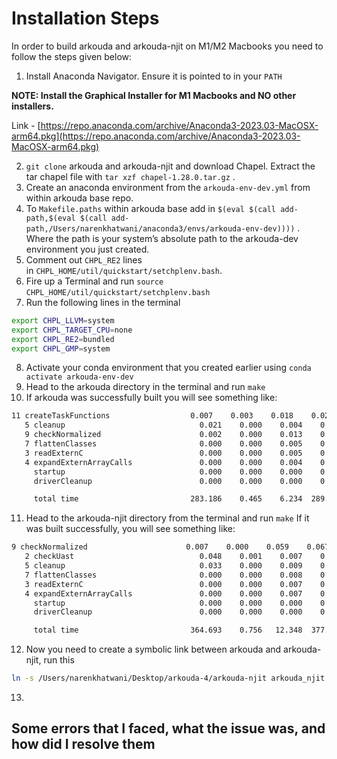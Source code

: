 # Installation Steps

In order to build arkouda and arkouda-njit on M1/M2 Macbooks you need to follow the steps given below:

1. Install Anaconda Navigator. Ensure it is pointed to in your `PATH`

**NOTE: Install the Graphical Installer for M1 Macbooks and NO other installers.**

Link - [https://repo.anaconda.com/archive/Anaconda3-2023.03-MacOSX-arm64.pkg](https://repo.anaconda.com/archive/Anaconda3-2023.03-MacOSX-arm64.pkg)

2. `git clone` arkouda and arkouda-njit and download Chapel. Extract the tar chapel file with `tar xzf chapel-1.28.0.tar.gz` .
3. Create an anaconda environment from the `arkouda-env-dev.yml` from within arkouda base repo.
4. To `Makefile.paths` within arkouda base add in `$(eval $(call add-path,$(eval $(call add-path,/Users/narenkhatwani/anaconda3/envs/arkouda-env-dev))))` . Where the path is your system’s absolute path to the arkouda-dev environment you just created.
5. Comment out `CHPL_RE2` lines in `CHPL_HOME/util/quickstart/setchplenv.bash`.
6. Fire up a Terminal and run `source CHPL_HOME/util/quickstart/setchplenv.bash` 
7. Run  the following lines in the terminal 

```bash
export CHPL_LLVM=system
export CHPL_TARGET_CPU=none
export CHPL_RE2=bundled
export CHPL_GMP=system
```

8. Activate your conda environment that you created earlier using `conda activate arkouda-env-dev` 
9. Head to the arkouda directory in the terminal and run `make` 
10. If arkouda was successfully built you will see something like:

```bash
11 createTaskFunctions                  0.007    0.003    0.018    0.028   0.0  289.830 100.0
   5 cleanup                              0.021    0.000    0.004    0.025   0.0  289.855 100.0
   9 checkNormalized                      0.002    0.000    0.013    0.015   0.0  289.870 100.0
   7 flattenClasses                       0.000    0.000    0.005    0.005   0.0  289.875 100.0
   3 readExternC                          0.000    0.000    0.005    0.005   0.0  289.880 100.0
   4 expandExternArrayCalls               0.000    0.000    0.004    0.005   0.0  289.885 100.0
     startup                              0.000    0.000    0.000    0.000   0.0  289.885 100.0
     driverCleanup                        0.000    0.000    0.000    0.000   0.0  289.885 100.0

     total time                         283.186    0.465    6.234  289.885
```

11. Head to the arkouda-njit directory from the terminal and run `make` If it was built successfully, you will see something like:

```bash
9 checkNormalized                      0.007    0.000    0.059    0.067   0.0  377.675 100.0
   2 checkUast                            0.048    0.001    0.007    0.057   0.0  377.732 100.0
   5 cleanup                              0.033    0.000    0.009    0.042   0.0  377.774 100.0
   7 flattenClasses                       0.000    0.000    0.008    0.008   0.0  377.782 100.0
   3 readExternC                          0.000    0.000    0.007    0.007   0.0  377.789 100.0
   4 expandExternArrayCalls               0.000    0.000    0.007    0.007   0.0  377.796 100.0
     startup                              0.000    0.000    0.000    0.000   0.0  377.796 100.0
     driverCleanup                        0.000    0.000    0.000    0.000   0.0  377.796 100.0

     total time                         364.693    0.756   12.348  377.796
```

12. Now you need to create a symbolic link between arkouda and arkouda-njit, run this 

```bash
ln -s /Users/narenkhatwani/Desktop/arkouda-4/arkouda-njit arkouda_njit
```
13. 

## Some errors that I faced, what the issue was, and how did I resolve them
